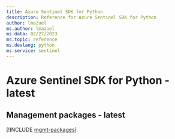 ```yaml
---
title: Azure Sentinel SDK for Python
description: Reference for Azure Sentinel SDK for Python
author: lmazuel
ms.author: lmazuel
ms.data: 02/27/2023
ms.topic: reference
ms.devlang: python
ms.service: sentinel
---
```

# Azure Sentinel SDK for Python - latest

## Management packages - latest
[!INCLUDE [mgmt-packages](sentinel-mgmt-index.md)]